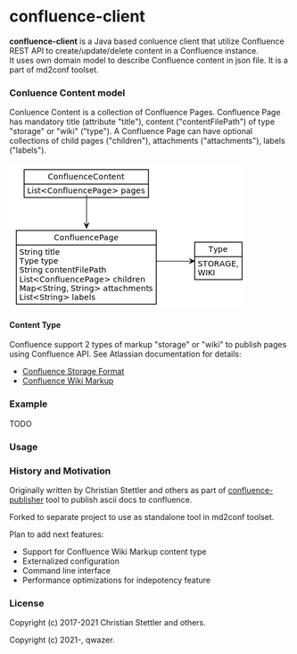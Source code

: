 # confluence-client

**confluence-client** is a Java based conluence client that utilize
Confluence REST API to create/update/delete content in a Confluence
instance.  
It uses own domain model to describe Confluence content in json file. It
is a part of md2conf toolset.

### Conluence Content model

Conluence Content is a collection of Confluence Pages. Confluence Page has mandatory title (attribute "title"), content ("contentFilePath") of type "storage" or "wiki" ("type").  A Confluence Page can have optional collections of child pages ("children"), attachments ("attachments"), labels ("labels").

![confluence-content.png](doc/plantuml/confluence-content.png)

#### Content Type

Confluence support 2 types of markup "storage" or "wiki" to publish pages using Confluence
API. See Atlassian documentation for details:

* [Confluence Storage Format](https://confluence.atlassian.com/doc/confluence-storage-format-790796544.html) 
* [Confluence Wiki Markup](https://confluence.atlassian.com/doc/confluence-wiki-markup-251003035.html)

### Example

TODO
<!--TODO add example-->

### Usage

<!--TODO add usage-->

### History and Motivation

Originally written by Christian Stettler and others as part of
[confluence-publisher](https://github.com/confluence-publisher/confluence-publisher)
tool to publish ascii docs to confluence.

Forked to separate project to use as standalone tool in md2conf toolset.

Plan to add next features:

* Support for Confluence Wiki Markup content type
* Externalized configuration
* Command line interface
* Performance optimizations for indepotency feature


### License

Copyright (c) 2017-2021 Christian Stettler and others.

Copyright (c) 2021-, qwazer.
